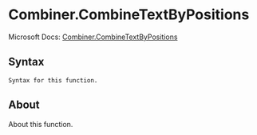 ---
---

# Combiner.CombineTextByPositions

Microsoft Docs: [Combiner.CombineTextByPositions](https://docs.microsoft.com/en-us/powerquery-m/combiner-combinetextbypositions)

## Syntax

```
Syntax for this function.
```

## About

About this function.

